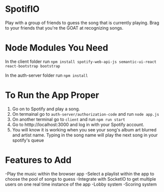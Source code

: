 # SpotifIO
Play with a group of friends to guess the song that is currently playing. Brag to your friends that you're the GOAT at recognizing songs.

# Node Modules You Need
In the client folder run
`npm install spotify-web-api-js semantic-ui-react react-bootstrap bootstrap`

In the auth-server folder run
`npm install`

# To Run the App Proper
1) Go on to Spotify and play a song.
2) On termainal go to `auth-server/authorization-code` and run `node app.js`
3) On another terminal go to `client` and run `npm run start`
4) Go to htttp://localhost:3000 and log in with your Spotify account.
5) You will know it is working when you see your song's album art blurred and artist name. Typing in the song name will play the next song in your spotify's queue

# Features to Add
-Play the music within the browser app
-Select a playlist within the app to choose the pool of songs to guess
-Integrate with SocketIO to get multiple users on one real time instance of the app
-Lobby system
-Scoring system
